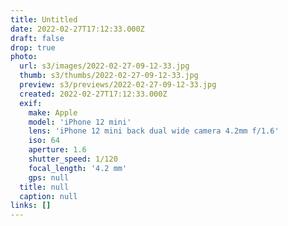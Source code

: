 ```yaml
---
title: Untitled
date: 2022-02-27T17:12:33.000Z
draft: false
drop: true
photo:
  url: s3/images/2022-02-27-09-12-33.jpg
  thumb: s3/thumbs/2022-02-27-09-12-33.jpg
  preview: s3/previews/2022-02-27-09-12-33.jpg
  created: 2022-02-27T17:12:33.000Z
  exif:
    make: Apple
    model: 'iPhone 12 mini'
    lens: 'iPhone 12 mini back dual wide camera 4.2mm f/1.6'
    iso: 64
    aperture: 1.6
    shutter_speed: 1/120
    focal_length: '4.2 mm'
    gps: null
  title: null
  caption: null
links: []
---
```

